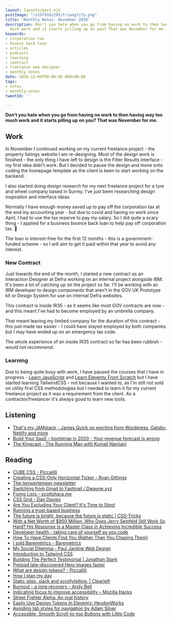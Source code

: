 ```yaml
---
layout: layouts/post.njk
postImage: "/v1579162295/trianglify.png"
title: 'Monthly Notes: November 2020'
description: Don't you hate when you go from having no work to then having way too
  much work and it starts pilling up on you? That was November for me.
keywords:
- corporation tax
- bounce back loan
- articles
- podcasts
- learning
- contract
- freelance web designer
- monthly notes
date: 2020-12-04T00:00:00.000+00:00
tags:
- notes
- monthly-notes
tweetId: ''

---
```

**Don't you hate when you go from having no work to then having way too much work and it starts pilling up on you? That was November for me.**

## Work

In November I continued working on my current freelance project - the property listings website I am re-designing. Most of the design work is finished - the only thing I have left to design is the Filter Results interface - my first idea didn't work. But I decided to pause the design and move onto coding the homepage template as the client is keen to start working on the backend.

I also started doing design research for my next freelance project for a tyre and wheel company based in Surrey. I've just been researching design inspiration and interface ideas.

Normally I have enough money saved up to pay off the corporation tax at the end my accounting year - but due to covid and having no work since April, I had to use the tax reserve to pay my salary. So I did quite a scary thing - I applied for a business bounce back loan to help pay off corporation tax. 😬

The loan is interest-free for the first 12 months - this is a government-funded scheme - so I will aim to get it paid within that year to avoid any interest.

### New Contract

Just towards the end of the month, I started a new contract as an Interaction Designer at Defra working on an internal project alongside IBM. It's been a lot of catching up on the project so far. I'll be working with an IBM developer to design components that aren't in the GOV UK Prototype kit or Design System for use on internal Defra websites.

This contract is inside IR35 - as it seems like most GOV contracts are now - and this meant I've had to become employed by an umbrella company.

That meant leaving my limited company for the duration of this contract - this just made tax easier - I could have stayed employed by both companies but I may have ended up on an emergency tax code.

The whole experience of an inside IR35 contract so far has been rubbish - _would not recommend_.

### Learning

Due to being quite busy with work, I have paused the courses that I have in progress - [Learn JavaScript](https://www.learnjavascript.today) and [Learn Eleventy From Scratch](https://piccalil.li/course/learn-eleventy-from-scratch/) but I have started learning TailwindCSS - not because I wanted to, as I'm still not sold on utility first CSS methodologies but I needed to learn it for my current freelance project as it was a requirement from the client. As a contractor/freelancer it's always good to learn new tools.

## Listening

* [That's my JAMstack - James Quick on ejecting from Wordpress, Gatsby, Netlify and more](https://thatsmyjamstack.com/episodes/james-quick/)
* [Build Your SaaS – bootstrap in 2020 - Your revenue forecast is wrong](https://saas.transistor.fm/episodes/your-revenue-forecast-is-wrong)
* [The Kingcast - The Running Man with Kumail Nanjiani](https://radiopublic.com/the-kingcast-G2p2kv/s1!aef36)

## Reading

* [CUBE CSS - Piccalilli](https://piccalil.li/blog/cube-css/ "CUBE CSS - Piccalilli")
* [Creating a CSS-Only Horizontal Ticker - Ryan Gittings](https://www.ryangittings.co.uk/blog/pure-css-ticker/ "Creating a CSS-Only Horizontal Ticker - Ryan Gittings")
* [The tempertemper newsletter](https://www.tempertemper.net/blog/the-tempertemper-newsletter.html "The tempertemper newsletter")
* [Switching from Gmail to Fastmail / Dwayne.xyz](https://dwayne.xyz "Switching from Gmail to Fastmail / Dwayne.xyz")
* [Fixing Lists - scottohara.me](https://www.scottohara.me/blog/2019/01/12/lists-and-safari.html "Fixing Lists - scottohara.me")
* [CSS Grid - Dan Davies](https://www.dan-davies.co.uk/css-grid "CSS Grid - Dan Davies")
* [Are You Excluding Your Client? It's Time to Stop!](https://boagworld.com/working-in-web/client-management/ "Are You Excluding Your Client? It's Time to Stop!")
* [Running a trust-based business](https://gomakethings.com/running-a-trust-based-business/ "Running a trust-based business")
* [The future is bright, because the future is static | CSS-Tricks](https://css-tricks.com/the-future-is-bright-because-the-future-is-static/ "The future is bright, because the future is static | CSS-Tricks")
* [With a Net Worth of $950 Million, Why Does Jerry Seinfeld Still Work So Hard? His Response Is a Master Class in Achieving Incredible Success](https://www.inc.com/jeff-haden/with-a-net-worth-of-950-million-why-is-jerry-seinfeld-still-grinding-his-response-is-a-master-class-in-achieving-incredible-and-lasting-success.html "With a Net Worth of $950 Million, Why Does Jerry Seinfeld Still Work So Hard? His Response Is a Master Class in Achieving Incredible Success")
* [Developer health - taking care of yourself as you code](https://dev.to/christopherkade/developer-health-taking-care-of-yourself-as-you-code-1hh1 "Developer health - taking care of yourself as you code")
* [How To Have Clients Find You (Rather Than You Chasing Them)](https://www.wisecashhq.com/blog/how-to-have-clients-find-you-rather-than-you-chasing-them "How To Have Clients Find You (Rather Than You Chasing Them)")
* [I sold Baremetrics - Baremetrics](https://baremetrics.com/blog/i-sold-baremetrics "I sold Baremetrics - Baremetrics")
* [My Social Dilemma - Paul Jardine Web Design](https://pauljardine.co.uk/blog/my-social-dilemma/ "My Social Dilemma - Paul Jardine Web Design")
* [Introduction to Tailwind CSS](https://www.digitalocean.com/community/tutorials/css-tailwind-css "Introduction to Tailwind CSS")
* [Building The Perfect Testimonial | Jonathan Stark](https://jonathanstark.com/building-the-perfect-testimonial "Building The Perfect Testimonial | Jonathan Stark")
* [Preload late-discovered Hero images faster](https://addyosmani.com/blog/preload-hero-images/ "Preload late-discovered Hero images faster")
* [What are design tokens? - Piccalilli](https://piccalil.li/tutorial/what-are-design-tokens/ "What are design tokens? - Piccalilli")
* [How I plan my day](https://officeofwilson.medium.com/how-i-plan-my-day-9b487703ef5b "How I plan my day")
* [Static sites, slack and scrollytelling. | Clearleft](https://clearleft.com/posts/static-sites-slack-and-scrollytelling "Static sites, slack and scrollytelling. | Clearleft")
* [Burnout - a long recovery - Andy Bell](https://archive.hankchizljaw.com/wrote/burnout-a-long-recovery/ "Burnout - a long recovery - Andy Bell")
* [Indicating focus to improve accessibility – Mozilla Hacks](https://hacks.mozilla.org/2019/06/indicating-focus-to-improve-accessibility/ "Indicating focus to improve accessibility – Mozilla Hacks")
* [Street Fighter Alpha: An oral history](https://daverupert.com/2020/11/street-fighter-alpha/ "Street Fighter Alpha: An oral history")
* [Easily Use Design Tokens In Eleventy: HeydonWorks](https://heydonworks.com/article/design-tokens-in-eleventy/ "Easily Use Design Tokens In Eleventy: HeydonWorks")
* [Avoiding tab styles for navigation by Adam Silver](https://adamsilver.io/blog/avoiding-tab-styles-for-navigation/ "Avoiding tab styles for navigation by Adam Silver")
* [Accessible, Smooth Scroll-to-top Buttons with Little Code](https://ashleemboyer.com/blog/accessible-smooth-scroll-to-top-buttons-with-little-code "Accessible, Smooth Scroll-to-top Buttons with Little Code")

